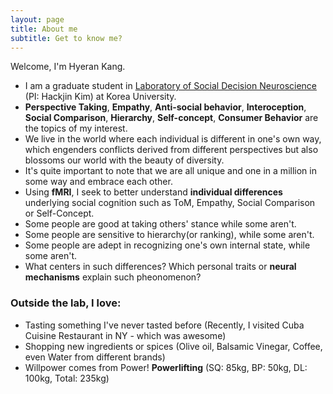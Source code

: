 ```yaml
---
layout: page
title: About me
subtitle: Get to know me?
---
```


Welcome, I'm Hyeran Kang. 

- I am a graduate student in [Laboratory of Social Decision Neuroscience](http://socialdecisionneurosciencelab.org/) (PI: Hackjin Kim) at Korea University.
- **Perspective Taking**, **Empathy**, **Anti-social behavior**, **Interoception**, **Social Comparison**, **Hierarchy**, **Self-concept**, **Consumer Behavior** are the topics of my interest.
- We live in the world where each individual is different in one's own way, which engenders conflicts derived from different perspectives but also blossoms our world with the beauty of diversity.
- It's quite important to note that we are all unique and one in a million in some way and embrace each other.
- Using **fMRI**, I seek to better understand **individual differences** underlying social cognition such as ToM, Empathy, Social Comparison or Self-Concept.
- Some people are good at taking others' stance while some aren't.
- Some people are sensitive to hierarchy(or ranking), while some aren't.
- Some people are adept in recognizing one's own internal state, while some aren't.
- What centers in such differences? Which personal traits or **neural mechanisms** explain such pheonomenon?


### Outside the lab, I love:
- Tasting something I've never tasted before (Recently, I visited Cuba Cuisine Restaurant in NY - which was awesome)
- Shopping new ingredients or spices (Olive oil, Balsamic Vinegar, Coffee, even Water from different brands)
- Willpower comes from Power! **Powerlifting** (SQ: 85kg, BP: 50kg, DL: 100kg, Total: 235kg) 
